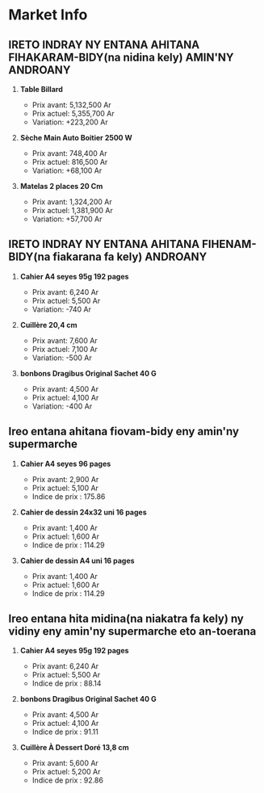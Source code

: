 # Market Info

## IRETO INDRAY NY ENTANA AHITANA FIHAKARAM-BIDY(na nidina kely) AMIN'NY ANDROANY

1. **Table Billard**
   - Prix avant: 5,132,500 Ar
   - Prix actuel: 5,355,700 Ar
   - Variation: +223,200 Ar

2. **Sèche Main Auto Boitier 2500 W**
   - Prix avant: 748,400 Ar
   - Prix actuel: 816,500 Ar
   - Variation: +68,100 Ar

3. **Matelas 2 places 20 Cm**
   - Prix avant: 1,324,200 Ar
   - Prix actuel: 1,381,900 Ar
   - Variation: +57,700 Ar

## IRETO INDRAY NY ENTANA AHITANA FIHENAM-BIDY(na fiakarana fa kely) ANDROANY

1. **Cahier A4 seyes 95g 192 pages**
   - Prix avant: 6,240 Ar
   - Prix actuel: 5,500 Ar
   - Variation: -740 Ar

2. **Cuillère 20,4 cm**
   - Prix avant: 7,600 Ar
   - Prix actuel: 7,100 Ar
   - Variation: -500 Ar

3. **bonbons Dragibus Original Sachet 40 G**
   - Prix avant: 4,500 Ar
   - Prix actuel: 4,100 Ar
   - Variation: -400 Ar

## Ireo entana ahitana fiovam-bidy eny amin'ny supermarche

1. **Cahier A4 seyes 96 pages**
   - Prix avant: 2,900 Ar
   - Prix actuel: 5,100 Ar
   - Indice de prix : 175.86

2. **Cahier de dessin 24x32 uni 16 pages**
   - Prix avant: 1,400 Ar
   - Prix actuel: 1,600 Ar
   - Indice de prix : 114.29

3. **Cahier de dessin A4 uni 16 pages**
   - Prix avant: 1,400 Ar
   - Prix actuel: 1,600 Ar
   - Indice de prix : 114.29

## Ireo entana hita midina(na niakatra fa kely) ny vidiny eny amin'ny supermarche eto an-toerana

1. **Cahier A4 seyes 95g 192 pages**
   - Prix avant: 6,240 Ar
   - Prix actuel: 5,500 Ar
   - Indice de prix : 88.14

2. **bonbons Dragibus Original Sachet 40 G**
   - Prix avant: 4,500 Ar
   - Prix actuel: 4,100 Ar
   - Indice de prix : 91.11

3. **Cuillère À Dessert Doré 13,8 cm**
   - Prix avant: 5,600 Ar
   - Prix actuel: 5,200 Ar
   - Indice de prix : 92.86

